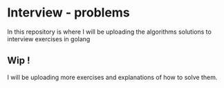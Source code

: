 # Interview - problems
In this repository is where I will be uploading the algorithms solutions to interview exercises in golang

## Wip !
I will be uploading more exercises and explanations of how to solve them.
